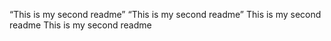 “This is my second readme”
“This is my second readme”
This is my second readme
This is my second readme
